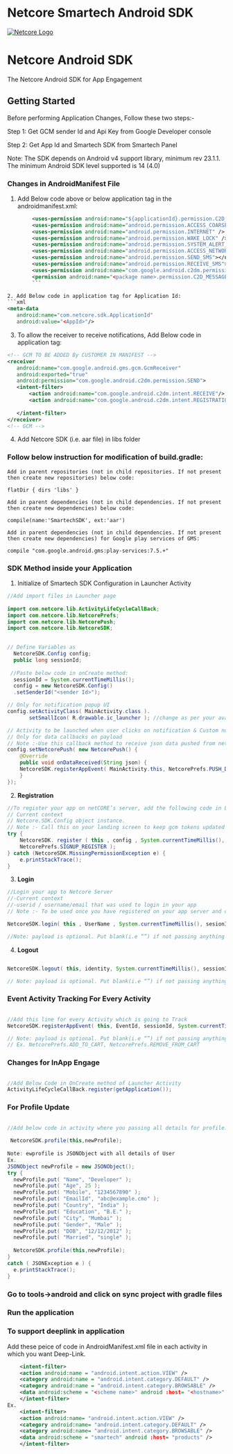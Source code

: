 # Netcore Smartech Android SDK

[![Netcore Logo](https://netcore.in/wp-content/themes/netcore/img/Netcore-new-Logo.png)](http:www.netcore.in)

# Netcore Android SDK  

The Netcore Android SDK for App Engagement  

## Getting Started

Before performing Application Changes, Follow these two steps:-
 
Step 1: Get GCM sender Id and Api Key from Google Developer console
 
Step 2: Get App Id and Smartech SDK from Smartech Panel

Note: The SDK depends on Android v4 support library, minimum rev 23.1.1. The minimum Android SDK level supported is 14 (4.0)

### Changes in AndroidManifest File
1. Add Below code above or below application tag in the androidmanifest.xml:
```xml
        <uses-permission android:name="${applicationId}.permission.C2D_MESSAGE" />
        <uses-permission android:name="android.permission.ACCESS_COARSE_LOCATION" />
        <uses-permission android:name="android.permission.INTERNET" />
        <uses-permission android:name="android.permission.WAKE_LOCK" />
        <uses-permission android:name="android.permission.SYSTEM_ALERT_WINDOW" />
        <uses-permission android:name="android.permission.ACCESS_NETWORK_STATE" />
        <uses-permission android:name="android.permission.SEND_SMS"></uses-permission>
        <uses-permission android:name="android.permission.RECEIVE_SMS"></uses-permission>
        <uses-permission android:name="com.google.android.c2dm.permission.RECEIVE" />
        <permission android:name="<package name>.permission.C2D_MESSAGE" android:protectionLevel="signature" />
        ```

2. Add Below code in application tag for Application Id:
```xml
<meta-data
   android:name="com.netcore.sdk.ApplicationId"
   android:value="<AppId>"/>
```
3. To allow the receiver to receive notifications, Add Below code in application tag:
```xml
<!-- GCM TO BE ADDED By CUSTOMER IN MANIFEST -->
<receiver
   android:name="com.google.android.gms.gcm.GcmReceiver"
   android:exported="true"
   android:permission="com.google.android.c2dm.permission.SEND">
   <intent-filter>
       <action android:name="com.google.android.c2dm.intent.RECEIVE"/>
       <action android:name="com.google.android.c2dm.intent.REGISTRATION"/>
       
   </intent-filter>
</receiver>
<!-- GCM -->
```
4. Add Netcore SDK (i.e. aar file) in libs folder

### Follow below instruction for modification of build.gradle:
    Add in parent repositories (not in child repositories. If not present then create new repositories) below code:
 
    flatDir { dirs 'libs' } 
 
    Add in parent dependencies (not in child dependencies. If not present then create new dependencies) below code:
 
    compile(name:'SmartechSDK', ext:'aar') 
 
    Add in parent dependencies (not in child dependencies. If not present then create new dependencies) for Google play services of GMS:
 
    compile "com.google.android.gms:play-services:7.5.+"


### SDK Method inside your Application
1. Initialize of Smartech SDK Configuration in Launcher Activity
```java
//Add import files in Launcher page
 
import com.netcore.lib.ActivityLifeCycleCallBack;
import com.netcore.lib.NetcorePrefs;
import com.netcore.lib.NetcorePush;
import com.netcore.lib.NetcoreSDK;
 

// Define Variables as
  NetcoreSDK.Config config;
  public long sessionId;
 
 //Paste below code in onCreate method:
  sessionId = System.currentTimeMillis();
  config = new NetcoreSDK.Config()
  .setSenderId("<sender Id>");

// Only for notification popup UI 
config.setActivityClass( MainActivity.class ).
       setSmallIcon( R.drawable.ic_launcher ); //change as per your available icon in drawable

// Activity to be launched when user clicks on notification & Custom notification icon to be shown
// Only for data callbacks on payload
// Note :-Use this callback method to receive json data pushed from netCore server
config.setNetcorePush( new NetcorePush() {
    @Override
    public void onDataReceived(String json) {
    NetcoreSDK.registerAppEvent( MainActivity.this, NetcorePrefs.PUSH_DELIVERED, System.currentTimeMillis(), sessionId, identity, "", config );
    }
});
```
    
2. **Registration**
```java
//To register your app on netCORE’s server, add the following code in Launcher Activity:
// Current context
// Netcore.SDK.Config object instance.
// Note :- Call this on your landing screen to keep gcm tokens updated
try {
    NetcoreSDK. register ( this , config , System.currentTimeMillis(), sessionId , identity ,
    NetcorePrefs.SIGNUP_REGISTER );
} catch (NetcoreSDK.MissingPermissionException e) {
    e.printStackTrace();
}
```

3. **Login**
```java
//Login your app to Netcore Server
//-Current context
//-userid / username/email that was used to login in your app
// Note :- To be used once you have registered on your app server and obtained primary id, you can then pass this ID as userId for identification purpose, this will help to forward notification to targeted user.

NetcoreSDK.login( this , UserName , System.currentTimeMillis(), sesionId , NetcorePrefs.LOGIN, payload , config );

//Note: payload is optional. Put blank(i.e “”) if not passing anything
```

4. **Logout**
```java

NetcoreSDK.logout( this, identity, System.currentTimeMillis(), sessionId, NetcorePrefs.LOGOUT, payload, config );

// Note: payload is optional. Put blank(i.e “”) if not passing anything
```

### Event Activity Tracking For Every Activity
```java

//Add this line for every Activity which is going to Track
NetcoreSDK.registerAppEvent( this, EventId, sessionId, System.currentTimeMillis(), identity, Payload, config );

// Note: payload is optional. Put blank(i.e “”) if not passing anything EventId pass by NetcorePrefs.<Event Name which provided by Us> 
// Ex. NetcorePrefs.ADD_TO_CART, NetcorePrefs.REMOVE_FROM_CART


```
### Changes for InApp Engage
```java

//Add Below Code in OnCreate method of Launcher Activity
ActivityLifeCycleCallBack.register(getApplication());

```
### For Profile Update
```java

//Add below code in activity where you passing all details for profile:-
 
 NetcoreSDK.profile(this,newProfile);
 
Note: ewprofile is JSONObject with all details of User
Ex. 
JSONObject newProfile = new JSONObject();
try {
  newProfile.put( "Name", "Developer" );
  newProfile.put( "Age", 25 );
  newProfile.put( "Mobile", "1234567890" );
  newProfile.put( "EmailId", "abc@example.cmo" );
  newProfile.put( "Country", "India" );
  newProfile.put( "Education", "B.E." );
  newProfile.put( "City", "Mumbai" );
  newProfile.put( "Gender", "Male" );
  newProfile.put( "DOB", "12/12/2012" );
  newProfile.put( "Married", "single" );
 
  NetcoreSDK.profile(this,newProfile);
}
catch ( JSONException e ) {
  e.printStackTrace();
}

```

### Go to tools->android and click on sync project with gradle files

### Run the application

### To support deeplink in application
Add these peice of code in AndroidManifest.xml file in each activity in which you want Deep-Link.
```xml
    <intent-filter>
    <action android:name = "android.intent.action.VIEW" />
    <category android:name = "android.intent.category.DEFAULT" />
    <category android:name = "android.intent.category.BROWSABLE" />
    <data android:scheme = "<scheme name>" android :host= "<hostname>" />
    </intent-filter>
Ex.
    <intent-filter>
    <action android:name= "android.intent.action.VIEW" />
    <category android:name= "android.intent.category.DEFAULT" />
    <category android:name= "android.intent.category.BROWSABLE" />
    <data android:scheme = "smartech" android :host= "products" />
    </intent-filter>
```

